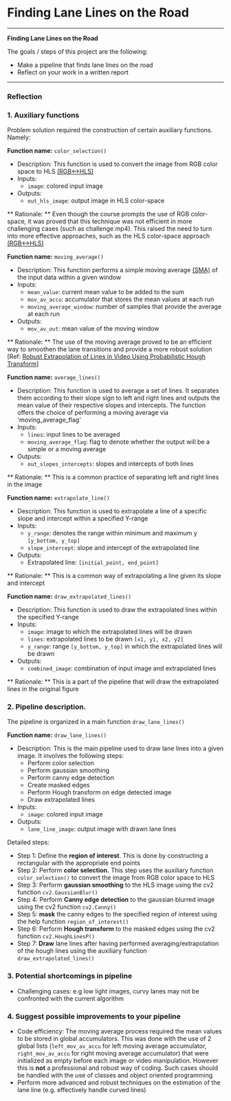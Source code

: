 # **Finding Lane Lines on the Road**

---

**Finding Lane Lines on the Road**

The goals / steps of this project are the following:
* Make a pipeline that finds lane lines on the road
* Reflect on your work in a written report


[//]: # (Image References)

[image1]: ./examples/grayscale.jpg "Grayscale"

---

### Reflection

### 1. Auxiliary functions

Problem solution required the construction of certain auxiliary functions. Namely:

**Function name:** `color_selection()`
- Description: This function is used to convert the image from RGB color space to HLS [(RGB<->HLS)](http://opencv-python-tutroals.readthedocs.io/en/latest/py_tutorials/py_imgproc/py_colorspaces/py_colorspaces.html)
- Inputs:
    * `image`: colored input image
- Outputs:
    * `out_hls_image`: output image in HLS color-space

** Rationale: ** Even though the course prompts the use of RGB color-space, it was proved that this technique was not efficient in more challenging cases (such as challenge.mp4). This raised the need to turn into more effective approaches, such as the HLS color-space approach [(RGB<->HLS)](http://opencv-python-tutroals.readthedocs.io/en/latest/py_tutorials/py_imgproc/py_colorspaces/py_colorspaces.html)

**Function name:** `moving_average()`
- Description: This function performs a simple moving average [(SMA)](https://en.wikipedia.org/wiki/Moving_average) of the input data within a given window
- Inputs:
    * `mean_value`: current mean value to be added to the sum
    * `mov_av_accu`: accumulator that stores the mean values at each run
    * `moving_average_window`: number of samples that provide the average at each run
- Outputs:
    * `mov_av_out`: mean value of the moving window

** Rationale: ** The use of the moving average proved to be an efficient way to smoothen the lane transitions and provide a more robust solution [Ref: [Robust Extrapolation of Lines in Video Using Probabilistic Hough Transform](https://medium.com/@esmat.anis/robust-extrapolation-of-lines-in-video-using-linear-hough-transform-edd39d642ddf)]

**Function name:** `average_lines()`
- Description: This function is used to average a set of lines. It separates them according to
    their slope sign to left and right lines and outputs the mean value of their
    respective slopes and intercepts. The function offers the choice of performing a
    moving average via 'moving_average_flag'
- Inputs:
    * `lines`: input lines to be averaged
    * `moving_average_flag`: flag to denote whether the output will be a simple or a moving average
- Outputs:
    * `out_slopes_intercepts`: slopes and intercepts of both lines

** Rationale: ** This is a common practice of separating left and right lines in the image

**Function name:** `extrapolate_line()`
- Description: This function is used to extrapolate a line of a specific slope and intercept within a specified Y-range
- Inputs:
    * `y_range`: denotes the range within minimum and maximum y `[y_bottom, y_top]`
    * `slope_intercept`: slope and intercept of the extrapolated line
- Outputs:
    * Extrapolated line: `[initial_point, end_point]`

** Rationale: ** This is a common way of extrapolating a line given its slope and intercept

**Function name:** `draw_extrapolated_lines()`
- Description: This function is used to draw the extrapolated lines within the specified Y-range
- Inputs:
    * `image`: image to which the extrapolated lines will be drawn
    * `lines`: extrapolated lines to be drawn `[x1, y1, x2, y2]`
    * `y_range`: range `[y_bottom, y_top]` in which the extrapolated lines will be drawn
- Outputs:
    * `combined_image`: combination of input image and extrapolated lines  

** Rationale: ** This is a part of the pipeline that will draw the extrapolated lines in the original figure


### 2. Pipeline description.

The pipeline is organized in a main function `draw_lane_lines()`

**Function name:** `draw_lane_lines()`
- Description: This is the main pipeline used to draw lane lines into a given image.
    It involves the following steps:
    * Perform color selection
    * Perform gaussian smoothing
    * Perform canny edge detection
    * Create masked edges
    * Perform Hough transform on edge detected image
    * Draw extrapolated lines
- Inputs:
    * `image`: colored input image
- Outputs:
    * `lane_line_image`: output image with drawn lane lines

Detailed steps:
- Step 1: Define the **region of interest**. This is done by constructing a rectangular with the appropriate end points
- Step 2: Perform **color selection.** This step uses the auxiliary function `color_selection()` to convert the image from RGB color space to HLS
- Step 3: Perform **gaussian smoothing** to the HLS image using the cv2 function `cv2.GaussianBlur()`
- Step 4: Perform **Canny edge detection** to the gaussian blurred image using the cv2 function `cv2.Canny()`
- Step 5: **mask** the canny edges to the specified region of interest using the help function `region_of_interest()`
- Step 6: Perform **Hough transform** to the masked edges using the
cv2 function `cv2.HoughLinesP()`
- Step 7: **Draw** lane lines after having performed averaging/extrapolation of the hough lines using the auxiliary function `draw_extrapolated_lines()`

### 3. Potential shortcomings in pipeline

- Challenging cases: e.g low light images, curvy lanes may not be confronted with the current algorithm


### 4. Suggest possible improvements to your pipeline
- Code efficiency: The moving average process required the mean values to be stored in global accumulators. This was done with the use of 2 global lists (`left_mov_av_accu` for left moving average accumulator, `right_mov_av_accu` for right moving average accumulator) that were initialized as empty before each image or video manipulation. However this is **not** a professional and robust way of coding. Such cases should be handled with the use of classes and object oriented programming  
- Perform more advanced and robust techniques on the estimation of the lane line (e.g. effectively handle curved lines)  
